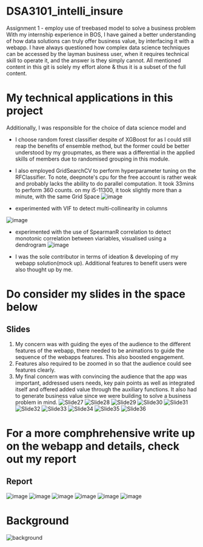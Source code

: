 # DSA3101_intelli_insure
Assignment 1 - employ use of treebased model to solve a business problem
With my internship experience in BOS, I have gained a better understanding of how data solutions can truly offer business value, by interfacing it with a webapp.
I have always questioned how complex data science techniques can be accessed by the layman business user, when it requires technical skill to operate it, and the answer is they simply cannot. 
All mentioned content in this git is solely my effort alone & thus it is a subset of the full content. 

# My technical applications in this project
Additionally, I was responsible for the choice of data science model and 
- I choose random forest classifier despite of XGBoost for as I could still reap the benefits of ensemble method, but the former could be better understood by my groupmates, as there was a differential in the applied skills of members due to randomised grouping in this module.
 
- I also employed GridSearchCV to perform hyperparameter tuning on the RFClassifier. To note, deepnote's cpu for the free account is rather weak and probably lacks the ability to do parallel computation. It took 33mins to perform 360 counts. on my i5-11300, it took slightly more than a minute, with the same Grid Space
![image](https://user-images.githubusercontent.com/49776926/133613649-2b260bf6-f83e-4be5-ab6d-2abfa3e43fb6.png)

- experimented with VIF to detect multi-collinearity in columns

![image](https://user-images.githubusercontent.com/49776926/133613148-58558855-a214-43f3-88b3-3f5bedea37d5.png)


- experimented with the use of SpearmanR correlation to detect monotonic correlation between viariables, visualised using a dendrogram
![image](https://user-images.githubusercontent.com/49776926/133614336-3b5b8416-2322-4093-aba9-901e59834e5d.png)


- I was the sole contributor in terms of ideation & developing of my webapp solution(mock up). Additional features to benefit users were also thought up by me. 

# Do consider my slides in the space below
## Slides
1. My concern was with guiding the eyes of the audience to the different features of the webapp, there needed to be animations to guide the sequence of the webapps features. This also boosted engagement.
2. Features also required to be zoomed in so that the audience could see features clearly.
3. My final concern was with convincing the audience that the app was important, addressed users needs, key pain points as well as integrated itself and offered added value through the auxiliary functions. It also had to generate business value since we were building to solve a business problem in mind.
![Slide27](https://user-images.githubusercontent.com/49776926/133610017-ff856195-0c82-48d0-9fc9-1dbf86712796.PNG)
![Slide28](https://user-images.githubusercontent.com/49776926/133610026-62085a3d-baaa-4ae7-a5a5-140d0008966c.PNG)
![Slide29](https://user-images.githubusercontent.com/49776926/133610029-787b7da4-9a9c-4411-9d4f-fe7413d03ad8.PNG)
![Slide30](https://user-images.githubusercontent.com/49776926/133610032-2aad485b-03fe-46a4-88a9-ab42b044e434.PNG)
![Slide31](https://user-images.githubusercontent.com/49776926/133610033-066f07d0-5ee4-4a3e-9a85-5d0b8c898f78.PNG)
![Slide32](https://user-images.githubusercontent.com/49776926/133610034-d351e6f0-d3b3-45ae-8108-242796ef821a.PNG)
![Slide33](https://user-images.githubusercontent.com/49776926/133610036-f86bea3c-6f75-4875-916b-c1b73f568421.PNG)
![Slide34](https://user-images.githubusercontent.com/49776926/133610037-a91ae910-5886-4488-a270-a4f688f14548.PNG)
![Slide35](https://user-images.githubusercontent.com/49776926/133610039-4a90d0a4-b302-4180-b7be-8daa8d683038.PNG)
![Slide36](https://user-images.githubusercontent.com/49776926/133610043-fcf270c4-10cd-4e08-8f2b-3352c157447c.PNG)

# For a more comphrehensive write up on the webapp and details, check out my report 
## Report
![image](https://user-images.githubusercontent.com/49776926/133609239-18ab665a-e651-42e0-9c87-4fa9d4124655.png)
![image](https://user-images.githubusercontent.com/49776926/133609310-0bcc0a1f-bfb1-44a5-aa41-d093ce22db6e.png)
![image](https://user-images.githubusercontent.com/49776926/133609341-a006c566-0878-447a-8a83-37ba4ff40225.png)
![image](https://user-images.githubusercontent.com/49776926/133609538-70b6109c-34c6-4486-9254-7243d4697834.png)
![image](https://user-images.githubusercontent.com/49776926/133609567-f2b476dd-d962-4f04-809a-b820b034cfe9.png)
![image](https://user-images.githubusercontent.com/49776926/133609645-f706b808-df3c-4bf6-8035-507d83d45586.png)

# Background
![background](https://user-images.githubusercontent.com/49776926/133610670-4433ad5d-f240-416e-81d3-5d5470278567.png)
